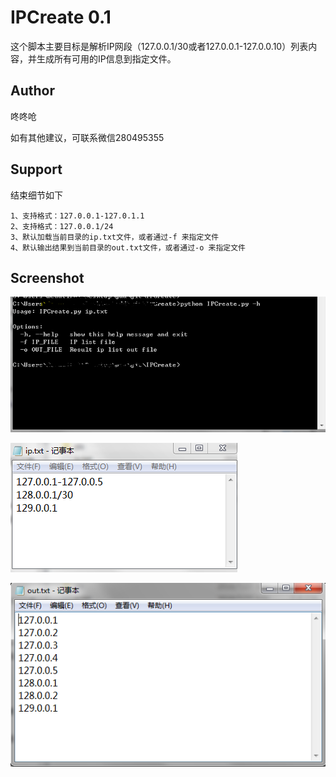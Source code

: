 # IPCreate 0.1

这个脚本主要目标是解析IP网段（127.0.0.1/30或者127.0.0.1-127.0.0.10）列表内容，并生成所有可用的IP信息到指定文件。

## Author ##

咚咚呛 

如有其他建议，可联系微信280495355

## Support ##

结束细节如下

	1、支持格式：127.0.0.1-127.0.1.1
	2、支持格式：127.0.0.1/24
	3、默认加载当前目录的ip.txt文件，或者通过-f 来指定文件
	4、默认输出结果到当前目录的out.txt文件，或者通过-o 来指定文件


## Screenshot ##

![Screenshot](pic/333.png)

![Screenshot](pic/111.png)

![Screenshot](pic/222.png)

